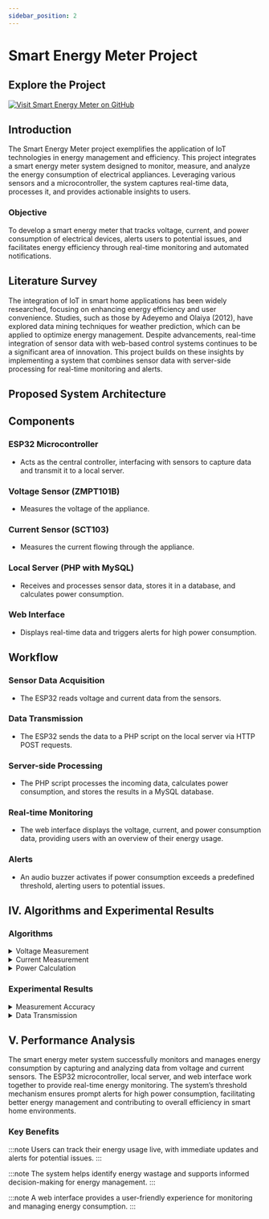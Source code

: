 ```yaml
---
sidebar_position: 2
---
```


# Smart Energy Meter Project

## Explore the Project

[![Visit Smart Energy Meter on GitHub](https://img.shields.io/badge/Visit%20Smart%20Energy%20Meter%20on%20GitHub-181717?style=for-the-badge&logo=github&logoColor=white)](https://github.com/ISHariharan/Smart-energy-meter)


## Introduction

The Smart Energy Meter project exemplifies the application of IoT technologies in energy management and efficiency. This project integrates a smart energy meter system designed to monitor, measure, and analyze the energy consumption of electrical appliances. Leveraging various sensors and a microcontroller, the system captures real-time data, processes it, and provides actionable insights to users.

### Objective

To develop a smart energy meter that tracks voltage, current, and power consumption of electrical devices, alerts users to potential issues, and facilitates energy efficiency through real-time monitoring and automated notifications.

## Literature Survey

The integration of IoT in smart home applications has been widely researched, focusing on enhancing energy efficiency and user convenience. Studies, such as those by Adeyemo and Olaiya (2012), have explored data mining techniques for weather prediction, which can be applied to optimize energy management. Despite advancements, real-time integration of sensor data with web-based control systems continues to be a significant area of innovation. This project builds on these insights by implementing a system that combines sensor data with server-side processing for real-time monitoring and alerts.

## Proposed System Architecture

## Components

### ESP32 Microcontroller
- Acts as the central controller, interfacing with sensors to capture data and transmit it to a local server.

### Voltage Sensor (ZMPT101B)
- Measures the voltage of the appliance.

### Current Sensor (SCT103)
- Measures the current flowing through the appliance.

### Local Server (PHP with MySQL)
- Receives and processes sensor data, stores it in a database, and calculates power consumption.

### Web Interface
- Displays real-time data and triggers alerts for high power consumption.

## Workflow

### Sensor Data Acquisition
- The ESP32 reads voltage and current data from the sensors.

### Data Transmission
- The ESP32 sends the data to a PHP script on the local server via HTTP POST requests.

### Server-side Processing
- The PHP script processes the incoming data, calculates power consumption, and stores the results in a MySQL database.

### Real-time Monitoring
- The web interface displays the voltage, current, and power consumption data, providing users with an overview of their energy usage.

### Alerts
- An audio buzzer activates if power consumption exceeds a predefined threshold, alerting users to potential issues.

## IV. Algorithms and Experimental Results

### Algorithms

<details>
<summary>Voltage Measurement</summary>

- **Formula:** Voltage = sensorValue * (5.0 / 1023.0) * voltage_calibration_factor
- Converts the sensor value to voltage using the provided formula.

</details>

<details>
<summary>Current Measurement</summary>

- **Formula:** Current = sensorValue * (5.0 / 1023.0) * (30.0 / 5.0) * current_calibration
- Converts the sensor value to current using the provided formula.

</details>

<details>
<summary>Power Calculation</summary>

- **Formula:** Power = voltage * current
- Computes the power consumption based on voltage and current readings.

</details>

### Experimental Results

<details>
<summary>Measurement Accuracy</summary>

- The sensors provide accurate measurements within a reasonable tolerance.
- Calibration factors ensure that readings are precise in real-world conditions.

</details>

<details>
<summary>Data Transmission</summary>

- Data is reliably transmitted from the ESP32 to the local server via HTTP POST requests.
- The PHP script processes the data effectively, storing it in a MySQL database and enabling real-time monitoring.

</details>


## V. Performance Analysis

The smart energy meter system successfully monitors and manages energy consumption by capturing and analyzing data from voltage and current sensors. The ESP32 microcontroller, local server, and web interface work together to provide real-time energy monitoring. The system’s threshold mechanism ensures prompt alerts for high power consumption, facilitating better energy management and contributing to overall efficiency in smart home environments.

### Key Benefits

:::note
Users can track their energy usage live, with immediate updates and alerts for potential issues.
:::

:::note
The system helps identify energy wastage and supports informed decision-making for energy management.
:::

:::note
A web interface provides a user-friendly experience for monitoring and managing energy consumption.
:::

